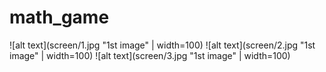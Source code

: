 # math_game

![alt text](screen/1.jpg "1st image" | width=100)
![alt text](screen/2.jpg "1st image" | width=100)
![alt text](screen/3.jpg "1st image" | width=100)
